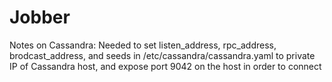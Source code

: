 # Jobber

Notes on Cassandra:
Needed to set listen_address, rpc_address, brodcast_address, and seeds in /etc/cassandra/cassandra.yaml
to private IP of Cassandra host, and expose port 9042 on the host in order to connect
